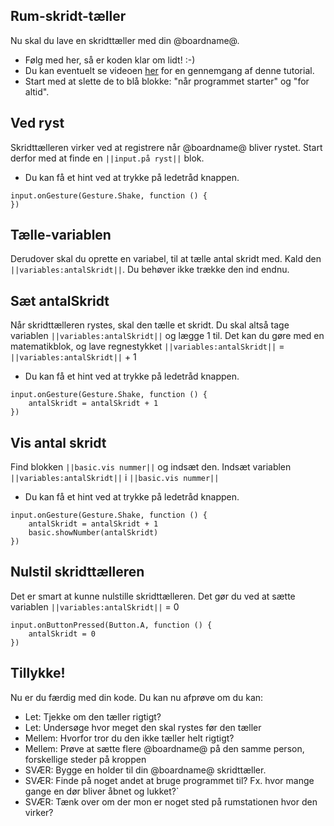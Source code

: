 ## Rum-skridt-tæller
Nu skal du lave en skridttæller med din @boardname@. 
* Følg med her, så er koden klar om lidt! :-) 
* Du kan eventuelt se videoen [her](http://example.com "testvideoen") for en gennemgang af denne tutorial.
* Start med at slette de to blå blokke: "når programmet starter" og "for altid".

## Ved ryst
Skridttælleren virker ved at registrere når @boardname@ bliver rystet. Start derfor med at finde en `||input.på ryst||` blok. 

* Du kan få et hint ved at trykke på ledetråd knappen. 

```blocks
input.onGesture(Gesture.Shake, function () {
})
``` 

## Tælle-variablen
Derudover skal du oprette en variabel, til at tælle antal skridt med. Kald den `||variables:antalSkridt||`. Du behøver ikke trække den ind endnu.

## Sæt antalSkridt
Når skridttælleren rystes, skal den tælle et skridt. Du skal altså tage variablen `||variables:antalSkridt||` og lægge 1 til. Det kan du gøre med en matematikblok, og lave regnestykket `||variables:antalSkridt||` = `||variables:antalSkridt||` + 1

* Du kan få et hint ved at trykke på ledetråd knappen. 

```blocks
input.onGesture(Gesture.Shake, function () {
    antalSkridt = antalSkridt + 1
})
```

## Vis antal skridt
Find blokken `||basic.vis nummer||` og indsæt den. Indsæt variablen `||variables:antalSkridt||` i `||basic.vis nummer||`

* Du kan få et hint ved at trykke på ledetråd knappen. 
```blocks
input.onGesture(Gesture.Shake, function () {
    antalSkridt = antalSkridt + 1
    basic.showNumber(antalSkridt)
})
```

## Nulstil skridttælleren
Det er smart at kunne nulstille skridttælleren. Det gør du ved at sætte variablen `||variables:antalSkridt||` = 0

```blocks
input.onButtonPressed(Button.A, function () {
    antalSkridt = 0
})
```

## Tillykke!
Nu er du færdig med din kode. Du kan nu afprøve om du kan: 
* Let: Tjekke om den tæller rigtigt?
* Let: Undersøge hvor meget den skal rystes før den tæller
* Mellem: Hvorfor tror du den ikke tæller helt rigtigt?
* Mellem: Prøve at sætte flere @boardname@ på den samme person, forskellige steder på kroppen
* SVÆR: Bygge en holder til din @boardname@ skridttæller.
* SVÆR: Finde på noget andet at bruge programmet til? Fx. hvor mange gange en dør bliver åbnet og lukket?`
* SVÆR: Tænk over om der mon er noget sted på rumstationen hvor den virker?